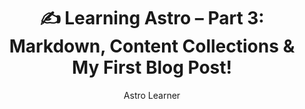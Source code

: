 ---
layout: ../../layouts/MarkdownLayout.astro
title: "✍️ Learning Astro – Part 3: Markdown, Content Collections & My First Blog Post!"
author: Astro Learner
occupation: Student
description: "Part 3 of the Blog"
introduction: "Hey friends! 👋"
image:
    url: "https://docs.astro.build/assets/rays.webp"
    alt: "The Astro logo on a dark background with rainbow rays."
pubDate: 2022-07-15
road: ["Astro's getCollection() makes it feel like querying a tiny CMS.","Frontmatter is typed! TypeScript even warns me if I miss a required field.",Markdown + Astro layouts = clean, fast content sites with very little boilerplate.]
type: "Article"
summary: "Astro continues to impress me with how smooth and fun it is to work with. If you’ve been afraid to touch static site generators — give this one a try. I’ve only scratched the surface, and already I have a functional, fast blog."
tags: ["beginner", "astro", "framework", "friendly", "blogging", "frontmatter"]
paragraphs: ["Welcome to Part 3 of my Astro learning journey. In Part 1 I shared how I got started, and in Part 2, I explored layouts, pages, and Tailwind CSS. Now I’m diving into one of Astro’s coolest features: Markdown content and content collections.","Spoiler alert: I officially created my first blog post using Markdown — with frontmatter, dynamic routing, and all that good stuff. 🎉"]
---